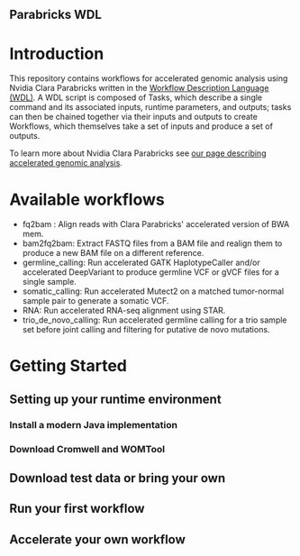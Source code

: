 Parabricks WDL
-----------------------

# Introduction
This repository contains workflows for accelerated genomic analysis using Nvidia Clara Parabricks
written in the [Workflow Description Language (WDL)](https://github.com/openwdl/wdl). A WDL script is
composed of Tasks, which describe a single command and its associated inputs, runtime parameters, and
outputs; tasks can then be chained together via their inputs and outputs to create Workflows, which themselves
take a set of inputs and produce a set of outputs.

To learn more about Nvidia Clara Parabricks see [our page describing accelerated genomic analysis](https://www.nvidia.com/en-us/clara/genomics/).

# Available workflows
 - fq2bam : Align reads with Clara Parabricks' accelerated version of BWA mem.
 - bam2fq2bam: Extract FASTQ files from a BAM file and realign them to produce a new BAM file on a different reference.
 - germline_calling: Run accelerated GATK HaplotypeCaller and/or accelerated DeepVariant to produce germline VCF or gVCF files for a single sample.
 - somatic_calling: Run accelerated Mutect2 on a matched tumor-normal sample pair to generate a somatic VCF.
 - RNA: Run accelerated RNA-seq alignment using STAR.
 - trio_de_novo_calling: Run accelerated germline calling for a trio sample set before joint calling and filtering for putative de novo mutations.

# Getting Started

## Setting up your runtime environment
### Install a modern Java implementation
### Download Cromwell and WOMTool
## Download test data or bring your own
## Run your first workflow
## Accelerate your own workflow